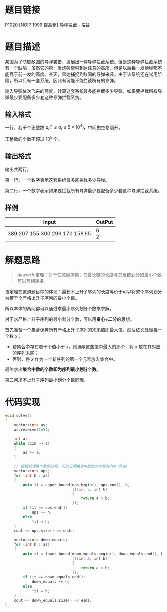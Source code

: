 # 题目链接

[P1020 [NOIP 1999 提高组] 导弹拦截 - 洛谷](https://www.luogu.com.cn/problem/P1020)

# 题目描述

某国为了防御敌国的导弹袭击，发展出一种导弹拦截系统。但是这种导弹拦截系统有一个缺陷：虽然它的第一发炮弹能够到达任意的高度，但是以后每一发炮弹都不能高于前一发的高度。某天，雷达捕捉到敌国的导弹来袭。由于该系统还在试用阶段，所以只有一套系统，因此有可能不能拦截所有的导弹。

输入导弹依次飞来的高度，计算这套系统最多能拦截多少导弹，如果要拦截所有导弹最少要配备多少套这种导弹拦截系统。

## 输入格式

一行，若干个正整数 $a_i(1 \leq a_i \leq 5 \times 10 ^ 4)$，中间由空格隔开。

正整数的个数不超过 $10 ^ 5$ 个。

## 输出格式

输出共两行。

第一行，一个数字表示这套系统最多能拦截多少导弹。

第二行，一个数字表示如果要拦截所有导弹最少要配备多少套这种导弹拦截系统。

## 样例

| Input                          | OutPut  |
| ------------------------------ | ------- |
| 389 207 155 300 299 170 158 65 | 6<br/>2 |

# 解题思路

>   $dilworth$ 定理：对于任意偏序集，其最长链的长度与其反链划分的最小个数可以互相转换。

该定理在这道题目中的体现：最长不上升子序列的长度等价于可以将整个序列划分为若干个严格上升子序列的最小个数。

所以本体的两问都可以通过求最小序列划分个数来求解。

对于求严格上升子序列的最小划分个数，可以用**贪心**+**二分**的思想。

首先准备一个集合保存所有严格上升子序列的末尾值即最大值，然后依次处理每一个数 $x$：

+   若集合中存在若干个值小于 $x$，则选取这些值中最大的那个，将 $x$ 放在其对应的序列末尾；
+   否则，将 $x$ 作为一个新序列的第一个元素放入集合中。

最终求出**集合中数的个数即为序列最小划分个数**。

第二问求不上升子序列最小划分个数同理。

# 代码实现

```c++
void solve()
{
    vector<int> as;
    as.reserve(1e5);

    int a;
    while (cin >> a)
    {
        as += a;
    }

    // 根据处理每个数的过程，可以证明集合中数的大小具有dan'diao
    vector<int> ups;
    for (int h : as)
    {
        auto it = upper_bound(ups.begin(), ups.end(), h,
                              [](int a, int b)
                              {
                                  return a > b;
                              });
        if (it == ups.end())
            ups += h;
        else
            *it = h;
    }
    cout << ups.size() << endl;

    vector<int> down_equals;
    for (int h : as)
    {
        auto it = lower_bound(down_equals.begin(), down_equals.end(), h,
                              [](int a, int b)
                              {
                                  return a < b;
                              });
        if (it == down_equals.end())
            down_equals += h;
        else
            *it = h;
    }
    cout << down_equals.size() << endl;
}
```

